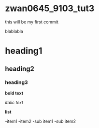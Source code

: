 # zwan0645_9103_tut3

this will be my first commit 

blablabla

# heading1
## heading2
### heading3

**bold text**

*italic text*

**list**

-item1
-item2
 -sub item1
 -sub item2

